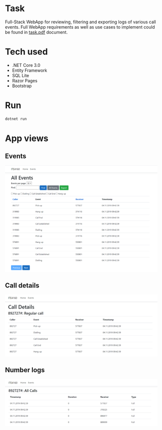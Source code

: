 # Task
Full-Stack WebApp for reviewing, filtering and exporting logs of various call events. Full WebApp requirements as well as use cases to implement could be found in [task.pdf](https://github.com/Snuffyy/calls.NET/raw/master/other/task.pdf) document.

# Tech used

* .NET Core 3.0
* Entity Framework
* SQL Lite
* Razor Pages
* Bootstrap

# Run
```bash
dotnet run
```

# App views
## Events
![Events](https://github.com/Snuffyy/calls.NET/raw/master/other/events.png "Events")

## Call details
![Call details](https://github.com/Snuffyy/calls.NET/raw/master/other/call_details.png "Call details")

## Number logs
![Number logs](https://github.com/Snuffyy/calls.NET/raw/master/other/number_logs.png "Number logs")